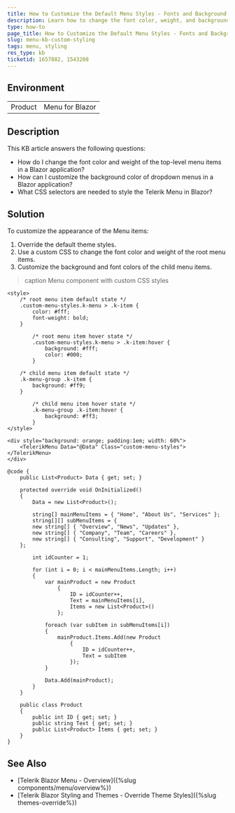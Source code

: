 ```yaml
---
title: How to Customize the Default Menu Styles - Fonts and Background Colors
description: Learn how to change the font color, weight, and background colors of the Menu component in a Telerik Blazor application to improve UI contrast.
type: how-to
page_title: How to Customize the Default Menu Styles - Fonts and Background Colors
slug: menu-kb-custom-styling
tags: menu, styling
res_type: kb
ticketid: 1657882, 1543208
---
```


## Environment

<table>
    <tbody>
        <tr>
            <td>Product</td>
            <td>Menu for Blazor</td>
        </tr>
    </tbody>
</table>

## Description

This KB article answers the following questions:
- How do I change the font color and weight of the top-level menu items in a Blazor application?
- How can I customize the background color of dropdown menus in a Blazor application?
- What CSS selectors are needed to style the Telerik Menu in Blazor?

## Solution

To customize the appearance of the Menu items: 

1. Override the default theme styles. 
2. Use a custom CSS to change the font color and weight of the root menu items. 
3. Customize the background and font colors of the child menu items.

>caption Menu component with custom CSS styles

````RAZOR
<style>
    /* root menu item default state */
    .custom-menu-styles.k-menu > .k-item {
        color: #fff;
        font-weight: bold;
    }

        /* root menu item hover state */
        .custom-menu-styles.k-menu > .k-item:hover {
            background: #fff;
            color: #000;
        }

    /* child menu item default state */
    .k-menu-group .k-item {
        background: #ff9;
    }

        /* child menu item hover state */
        .k-menu-group .k-item:hover {
            background: #ff3;
        }
</style>

<div style="background: orange; padding:1em; width: 60%">
    <TelerikMenu Data="@Data" Class="custom-menu-styles"></TelerikMenu>
</div>

@code {
    public List<Product> Data { get; set; }

    protected override void OnInitialized()
    {
        Data = new List<Product>();

        string[] mainMenuItems = { "Home", "About Us", "Services" };
        string[][] subMenuItems = {
        new string[] { "Overview", "News", "Updates" },
        new string[] { "Company", "Team", "Careers" },
        new string[] { "Consulting", "Support", "Development" }
    };

        int idCounter = 1;

        for (int i = 0; i < mainMenuItems.Length; i++)
        {
            var mainProduct = new Product
                {
                    ID = idCounter++,
                    Text = mainMenuItems[i],
                    Items = new List<Product>()
                };

            foreach (var subItem in subMenuItems[i])
            {
                mainProduct.Items.Add(new Product
                    {
                        ID = idCounter++,
                        Text = subItem
                    });
            }

            Data.Add(mainProduct);
        }
    }

    public class Product
    {
        public int ID { get; set; }
        public string Text { get; set; }
        public List<Product> Items { get; set; }
    }
}
````

## See Also

- [Telerik Blazor Menu - Overview]({%slug components/menu/overview%})
- [Telerik Blazor Styling and Themes - Override Theme Styles]({%slug themes-override%})